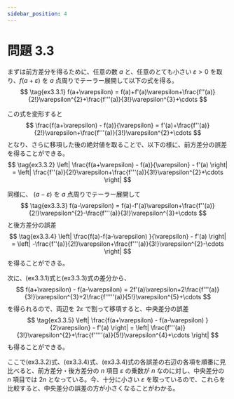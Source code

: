 ```yaml
---
sidebar_position: 4
---
```


# 問題 3.3

まずは前方差分を得るために、任意の数 $a$ と、任意のとても小さい $\varepsilon>0$ を取り、$f(a+\varepsilon)$ を $a$ 点周りでテーラー展開して以下の式を得る。
$$
\tag{ex3.3.1}
f(a+\varepsilon) = f(a)+f'(a)\varepsilon+\frac{f''(a)}{2!}\varepsilon^{2}+\frac{f'''(a)}{3!}\varepsilon^{3}+\cdots
$$

この式を変形すると
$$
\frac{f(a+\varepsilon) - f(a)}{\varepsilon} = f'(a)+\frac{f''(a)}{2!}\varepsilon+\frac{f'''(a)}{3!}\varepsilon^{2}+\cdots
$$
となり、さらに移項した後の絶対値を取ることで、以下の様に、前方差分の誤差を得ることができる。
$$
\tag{ex3.3.2}
\left| \frac{f(a+\varepsilon) - f(a)}{\varepsilon} - f'(a) \right| = \left| \frac{f''(a)}{2!}\varepsilon+\frac{f'''(a)}{3!}\varepsilon^{2}+\cdots \right| 
$$

同様に、 $(a-\varepsilon)$ を $a$ 点周りでテーラー展開して
$$
\tag{ex3.3.3}
f(a-\varepsilon) = f(a)-f'(a)\varepsilon+\frac{f''(a)}{2!}\varepsilon^{2}-\frac{f'''(a)}{3!}\varepsilon^{3}+\cdots
$$
と後方差分の誤差
$$
\tag{ex3.3.4}
\left| \frac{f(a)-f(a-\varepsilon) }{\varepsilon} - f'(a) \right| = \left| -\frac{f''(a)}{2!}\varepsilon+\frac{f'''(a)}{3!}\varepsilon^{2}-\cdots \right| 
$$
を得ることができる。

次に、(ex3.3.1)式と(ex3.3.3)式の差分から、
$$
f(a+\varepsilon) - f(a-\varepsilon) = 2f'(a)\varepsilon+2\frac{f'''(a)}{3!}\varepsilon^{3}+2\frac{f'''''(a)}{5!}\varepsilon^{5}+\cdots
$$
を得られるので、両辺を $2 \varepsilon$ で割って移項すると、中央差分の誤差
$$
\tag{ex3.3.5}
\left| \frac{f(a+\varepsilon) - f(a-\varepsilon) }{2\varepsilon} - f'(a) \right| = \left| \frac{f'''(a)}{3!}\varepsilon^{2}+\frac{f'''''(a)}{5!}\varepsilon^{4}+\cdots \right| 
$$
も得ることができる。

ここで(ex3.3.2)式、(ex3.3.4)式、(ex3.3.4)式の各誤差の右辺の各項を順番に見比べると、前方差分・後方差分の $n$ 項目 $\varepsilon$ の乗数が $n$ なのに対し、中央差分の $n$ 項目では $2n$ となっている。今、十分に小さい $\varepsilon$ を取っているので、これらを比較すると、中央差分の誤差の方が小さくなることがわかる。
